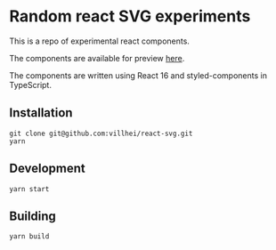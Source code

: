 # Random react SVG experiments

This is a repo of experimental react components.

The components are available for preview [here](https://villhei.github.io/react-svg/).

The components are written using React 16 and styled-components in TypeScript.

## Installation

```
git clone git@github.com:villhei/react-svg.git
yarn
```

## Development

```
yarn start
```

## Building

```
yarn build
```

